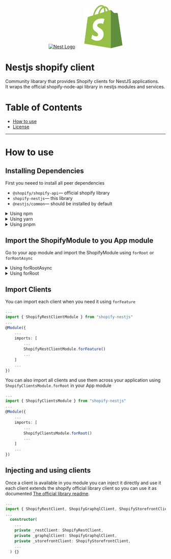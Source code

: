 <p align="center">
  <a href="http://nestjs.com/" target="blank"><img src="https://nestjs.com/img/logo-small.svg" width="120" style="margin-inline-end: 25px;" alt="Nest Logo" /></a>
  <a href="http://www.shopify.com/" target="blank"><img src="./assets/shopify_glyph.svg" width="120" alt="Shopify Logo" /></a>
</p>

# Nestjs shopify client

Community libarary that provides Shopify clients for NestJS applications.  
It wraps the official shopify-node-api library in nestjs modules and services.

# Table of Contents

- [How to use](#how-to-use)
- [License](#license)

---

# How to use

## Installing Dependencies

First you neeed to install all peer dependencies

- `@shopify/shopify-api`— official shopify library
- `shopify-nestjs`— this library
- `@nestjs/common`— should be installed by default

<details>
  <summary>Using npm</summary>

```shell
$ npm install shopify-nestjs @shopify/shopify-api
```

</details>

<details>
  <summary>Using yarn</summary>

```shell
$ yarn add shopify-nestjs @shopify/shopify-api
```

</details>

<details>
  <summary>Using pnpm</summary>

```shell
$ pnpm install shopify-nestjs @shopify/shopify-api
```

</details>

## Import the ShopifyModule to you App module

Go to your app module and import the ShopifyModule using `forRoot` or `forRootAsync`

<details>
  <summary>Using forRootAsync</summary>

```typescript
@Module({
    ...
    imports: [
        ...
        ShopifyModule.forRootAsync({
            ...
            useFactory: () => {
                    return {
                        IS_EMBEDDED_APP: false,
                        API_KEY: '82b1fe5a389dceb04b3a325fe69dea0c',
                        API_SECRET_KEY: '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',
                        HOST_NAME: 'host.example.com',
                        API_VERSION: ApiVersion.October20,
                        SCOPES: ['read_analytics', 'read_content', 'write_content'],
                        SHOP: 'your-shop-name',
                        PRIVATE_APP_STOREFRONT_ACCESS_TOKEN: '5f6032684f51c721c70f065dd9dedb17',
                    }
                }
            ...
    }),
        ...
    ]
    ...
})
```

</details>

<details>
  <summary>Using forRoot</summary>

```typescript
@Module({
    ...
    imports: [
        ...
        ShopifyModule.forRoot({
            ...
            IS_EMBEDDED_APP: false,
            API_KEY: '82b1fe5a389dceb04b3a325fe69dea0c',
            API_SECRET_KEY: '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',
            HOST_NAME: 'host.example.com',
            API_VERSION: ApiVersion.October20,
            SCOPES: ['read_analytics', 'read_content', 'write_content'],
            SHOP: 'your-shop-name',
            PRIVATE_APP_STOREFRONT_ACCESS_TOKEN: '5f6032684f51c721c70f065dd9dedb17',
            ...
    }),
        ...
    ]
    ...
})
```

</details>

## Import Clients

You can import each client when you need it using `forFeature`

```typescript
...
import { ShopifyRestClientModule } from "shopify-nestjs"
...
@Module({
    ...
    imports: [
        ...
        ShopifyRestClientModule.forFeature()
        ...
    ]
    ...
})
```

You can also import all clients and use them across your application using `ShopifyClientsModule.forRoot` in your App module

```typescript
...
import { ShopifyClientsModule } from "shopify-nestjs"
...
@Module({
    ...
    imports: [
        ...
        ShopifyClientsModule.forRoot()
        ...
    ]
    ...
})
```

## Injecting and using clients

Once a client is available in you module you can inject it directly and use it each client extends the shopify official library client so you can use it as documented [The official library readme](https://github.com/Shopify/shopify-node-api).

```typescript
...
import { ShopifyRestClient, ShopifyGraphqlClient, ShopifyStorefrontClient } from "shopify-nestjs"
...
  constructor(
    ...
    private _restClient: ShopifyRestClient,
    private _graphqlClient: ShopifyGraphqlClient,
    private _storefrontClient: ShopifyStorefrontClient,
    ...
  ) {}
```
